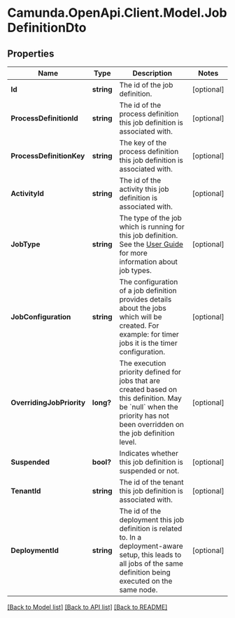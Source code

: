 # Camunda.OpenApi.Client.Model.JobDefinitionDto

## Properties

Name | Type | Description | Notes
------------ | ------------- | ------------- | -------------
**Id** | **string** | The id of the job definition. | [optional] 
**ProcessDefinitionId** | **string** | The id of the process definition this job definition is associated with. | [optional] 
**ProcessDefinitionKey** | **string** | The key of the process definition this job definition is associated with. | [optional] 
**ActivityId** | **string** | The id of the activity this job definition is associated with. | [optional] 
**JobType** | **string** | The type of the job which is running for this job definition. See the [User Guide](https://docs.camunda.org/manual/7.16/user-guide/process-engine/the-job-executor/#job-creation) for more information about job types. | [optional] 
**JobConfiguration** | **string** | The configuration of a job definition provides details about the jobs which will be created. For example: for timer jobs it is the timer configuration. | [optional] 
**OverridingJobPriority** | **long?** | The execution priority defined for jobs that are created based on this definition. May be &#x60;null&#x60; when the priority has not been overridden on the job definition level. | [optional] 
**Suspended** | **bool?** | Indicates whether this job definition is suspended or not. | [optional] 
**TenantId** | **string** | The id of the tenant this job definition is associated with. | [optional] 
**DeploymentId** | **string** | The id of the deployment this job definition is related to. In a deployment-aware setup, this leads to all jobs of the same definition being executed on the same node. | [optional] 

[[Back to Model list]](../README.md#documentation-for-models) [[Back to API list]](../README.md#documentation-for-api-endpoints) [[Back to README]](../README.md)

